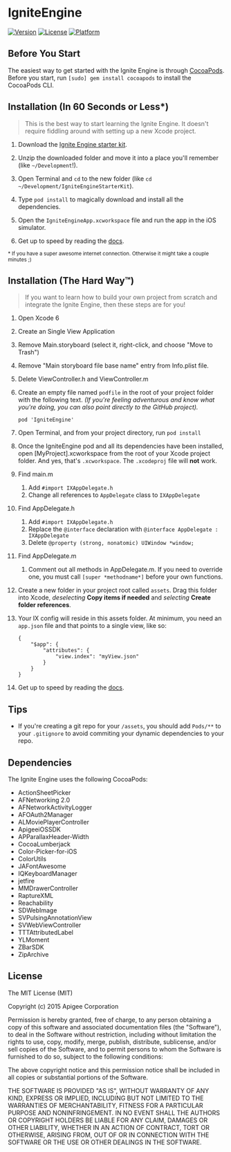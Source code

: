 # IgniteEngine

[![Version](https://img.shields.io/cocoapods/v/IgniteEngine.svg?style=flat)](http://cocoapods.org/pods/IgniteEngine)
[![License](https://img.shields.io/cocoapods/l/IgniteEngine.svg?style=flat)](http://cocoapods.org/pods/IgniteEngine)
[![Platform](https://img.shields.io/cocoapods/p/IgniteEngine.svg?style=flat)](http://cocoapods.org/pods/IgniteEngine)

## Before You Start

The easiest way to get started with the Ignite Engine is through [CocoaPods](http://cocoapods.org). Before you start, run `[sudo] gem install cocoapods` to install the CocoaPods CLI.


## Installation (In 60 Seconds or Less*)

> This is the best way to start learning the Ignite Engine. It doesn't require fiddling around with setting up a new Xcode project.

1. Download the [Ignite Engine starter kit](https://ignite.apigee.com/IgniteEngineStarterKit.zip).

2. Unzip the downloaded folder and move it into a place you'll remember (like `~/Development`!).

3. Open Terminal and `cd` to the new folder (like `cd ~/Development/IgniteEngineStarterKit`).

4. Type `pod install` to magically download and install all the dependencies.

5. Open the `IgniteEngineApp.xcworkspace` file and run the app in the iOS simulator.

6. Get up to speed by reading the [docs](https://ignite.apigee.com).
 
<sub>* If you have a super awesome internet connection. Otherwise it might take a couple minutes ;)</sub>

## Installation (The Hard Way™)

> If you want to learn how to build your own project from scratch and integrate the Ignite Engine, then these steps are for you!

1. Open Xcode 6

2. Create an Single View Application

3. Remove Main.storyboard  (select it, right-click, and choose "Move to Trash")

4. Remove "Main storyboard file base name" entry from Info.plist file.

5. Delete ViewController.h and ViewController.m

6. Create an empty file named `podfile` in the root of your project folder with the following text. *(If you're feeling adventurous and know what you're doing, you can also point directly to the GitHub project).*

    ```
    pod 'IgniteEngine'
    ```

7. Open Terminal, and from your project directory, run `pod install`

8. Once the IgniteEngine pod and all its dependencies have been installed, open [MyProject].xcworkspace from the root of your Xcode project folder. And yes, that's `.xcworkspace`. The `.xcodeproj` file will **not** work.

9. Find main.m

    1. Add `#import IXAppDelegate.h`
    2. Change all references to `AppDelegate` class to `IXAppDelegate`

10. Find AppDelegate.h 
	
	1. Add `#import IXAppDelegate.h`
	2. Replace the `@interface` declaration with `@interface AppDelegate : IXAppDelegate`
	3. Delete `@property (strong, nonatomic) UIWindow *window;`

11. Find AppDelegate.m

	1. Comment out all methods in AppDelegate.m. If you need to override one, you must call `[super *methodname*]` before your own functions.

12. Create a new folder in your project root called `assets`. Drag this folder into Xcode, *deselecting* **Copy items if needed** and *selecting* **Create folder references**.

13. Your IX config will reside in this assets folder. At minimum, you need an `app.json` file and that points to a single view, like so:

	```
	{
	    "$app": {
	        "attributes": {
	            "view.index": "myView.json"
	        }
	    }
	}
	```

14. Get up to speed by reading the [docs](https://ignite.apigee.com).

## Tips

- If you're creating a git repo for your `/assets`, you should add `Pods/**` to your `.gitignore` to avoid commiting your dynamic dependencies to your repo.

## Dependencies

The Ignite Engine uses the following CocoaPods:

- ActionSheetPicker
- AFNetworking 2.0
- AFNetworkActivityLogger
- AFOAuth2Manager
- ALMoviePlayerController
- ApigeeiOSSDK
- APParallaxHeader-Width
- CocoaLumberjack
- Color-Picker-for-iOS
- ColorUtils
- JAFontAwesome
- IQKeyboardManager
- jetfire
- MMDrawerController
- RaptureXML
- Reachability
- SDWebImage
- SVPulsingAnnotationView
- SVWebViewController
- TTTAttributedLabel
- YLMoment
- ZBarSDK
- ZipArchive

## License

 The MIT License (MIT)

 Copyright (c) 2015 Apigee Corporation

 Permission is hereby granted, free of charge, to any person obtaining a copy
 of this software and associated documentation files (the "Software"), to deal
 in the Software without restriction, including without limitation the rights
 to use, copy, modify, merge, publish, distribute, sublicense, and/or sell
 copies of the Software, and to permit persons to whom the Software is
 furnished to do so, subject to the following conditions:

 The above copyright notice and this permission notice shall be included in
 all copies or substantial portions of the Software.

 THE SOFTWARE IS PROVIDED "AS IS", WITHOUT WARRANTY OF ANY KIND, EXPRESS OR
 IMPLIED, INCLUDING BUT NOT LIMITED TO THE WARRANTIES OF MERCHANTABILITY,
 FITNESS FOR A PARTICULAR PURPOSE AND NONINFRINGEMENT. IN NO EVENT SHALL THE
 AUTHORS OR COPYRIGHT HOLDERS BE LIABLE FOR ANY CLAIM, DAMAGES OR OTHER
 LIABILITY, WHETHER IN AN ACTION OF CONTRACT, TORT OR OTHERWISE, ARISING FROM,
 OUT OF OR IN CONNECTION WITH THE SOFTWARE OR THE USE OR OTHER DEALINGS IN
 THE SOFTWARE.
